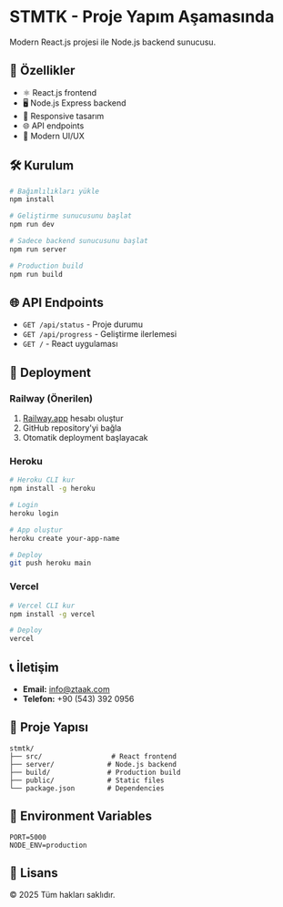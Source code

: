 # STMTK - Proje Yapım Aşamasında

Modern React.js projesi ile Node.js backend sunucusu.

## 🚀 Özellikler

- ⚛️ React.js frontend
- 🖥️ Node.js Express backend
- 📱 Responsive tasarım
- 🌐 API endpoints
- 🎨 Modern UI/UX

## 🛠️ Kurulum

```bash
# Bağımlılıkları yükle
npm install

# Geliştirme sunucusunu başlat
npm run dev

# Sadece backend sunucusunu başlat
npm run server

# Production build
npm run build
```

## 🌐 API Endpoints

- `GET /api/status` - Proje durumu
- `GET /api/progress` - Geliştirme ilerlemesi
- `GET /` - React uygulaması

## 🚀 Deployment

### Railway (Önerilen)

1. [Railway.app](https://railway.app) hesabı oluştur
2. GitHub repository'yi bağla
3. Otomatik deployment başlayacak

### Heroku

```bash
# Heroku CLI kur
npm install -g heroku

# Login
heroku login

# App oluştur
heroku create your-app-name

# Deploy
git push heroku main
```

### Vercel

```bash
# Vercel CLI kur
npm install -g vercel

# Deploy
vercel
```

## 📞 İletişim

- **Email:** info@ztaak.com
- **Telefon:** +90 (543) 392 0956

## 📁 Proje Yapısı

```
stmtk/
├── src/                 # React frontend
├── server/             # Node.js backend
├── build/              # Production build
├── public/             # Static files
└── package.json        # Dependencies
```

## 🔧 Environment Variables

```env
PORT=5000
NODE_ENV=production
```

## 📝 Lisans

© 2025 Tüm hakları saklıdır.
